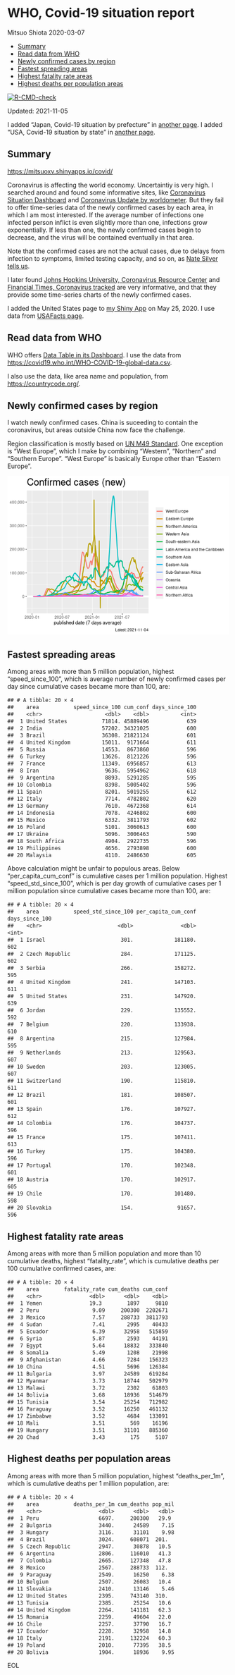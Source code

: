 WHO, Covid-19 situation report
================
Mitsuo Shiota
2020-03-07

-   [Summary](#summary)
-   [Read data from WHO](#read-data-from-who)
-   [Newly confirmed cases by region](#newly-confirmed-cases-by-region)
-   [Fastest spreading areas](#fastest-spreading-areas)
-   [Highest fatality rate areas](#highest-fatality-rate-areas)
-   [Highest deaths per population
    areas](#highest-deaths-per-population-areas)

<!-- badges: start -->

[![R-CMD-check](https://github.com/mitsuoxv/covid/workflows/R-CMD-check/badge.svg)](https://github.com/mitsuoxv/covid/actions)
<!-- badges: end -->

Updated: 2021-11-05

I added “Japan, Covid-19 situation by prefecture” in [another
page](Japan.md). I added “USA, Covid-19 situation by state” in [another
page](USA.md).

## Summary

<https://mitsuoxv.shinyapps.io/covid/>

Coronavirus is affecting the world economy. Uncertaintiy is very high. I
searched around and found some informative sites, like [Coronavirus
Situation
Dashboard](https://who.maps.arcgis.com/apps/opsdashboard/index.html#/c88e37cfc43b4ed3baf977d77e4a0667)
and [Coronavirus Update by
worldometer](https://www.worldometers.info/coronavirus/). But they fail
to offer time-series data of the newly confirmed cases by each area, in
which I am most interested. If the average number of infections one
infected person inflict is even slightly more than one, infections grow
exponentially. If less than one, the newly confirmed cases begin to
decrease, and the virus will be contained eventually in that area.

Note that the confirmed cases are not the actual cases, due to delays
from infection to symptoms, limited testing capacity, and so on, as
[Nate Silver tells
us](https://fivethirtyeight.com/features/coronavirus-case-counts-are-meaningless/).

I later found [Johns Hopkins University, Coronavirus Resource
Center](https://coronavirus.jhu.edu/) and [Financial Times, Coronavirus
tracked](https://www.ft.com/content/a26fbf7e-48f8-11ea-aeb3-955839e06441)
are very informative, and that they provide some time-series charts of
the newly confirmed cases.

I added the United States page to [my Shiny
App](https://mitsuoxv.shinyapps.io/covid/) on May 25, 2020. I use data
from [USAFacts
page](https://usafacts.org/visualizations/coronavirus-covid-19-spread-map/).

## Read data from WHO

WHO offers [Data Table in its Dashboard](https://covid19.who.int/table).
I use the data from
<https://covid19.who.int/WHO-COVID-19-global-data.csv>.

I also use the data, like area name and population, from
<https://countrycode.org/>.

## Newly confirmed cases by region

I watch newly confirmed cases. China is suceeding to contain the
coronavirus, but areas outside China now face the challenge.

Region classification is mostly based on [UN M49
Standard](https://unstats.un.org/unsd/methodology/m49/). One exception
is “West Europe”, which I make by combining “Western”, “Northern” and
“Southern Europe”. “West Europe” is basically Europe other than “Eastern
Europe”.

![](README_files/figure-gfm/chart-1.png)<!-- -->

## Fastest spreading areas

Among areas with more than 5 million population, highest
“speed\_since\_100”, which is average number of newly confirmed cases
per day since cumulative cases became more than 100, are:

    ## # A tibble: 20 × 4
    ##    area           speed_since_100 cum_conf days_since_100
    ##    <chr>                    <dbl>    <dbl>          <int>
    ##  1 United States           71814. 45889496            639
    ##  2 India                   57202. 34321025            600
    ##  3 Brazil                  36308. 21821124            601
    ##  4 United Kingdom          15011.  9171664            611
    ##  5 Russia                  14553.  8673860            596
    ##  6 Turkey                  13626.  8121226            596
    ##  7 France                  11349.  6956857            613
    ##  8 Iran                     9636.  5954962            618
    ##  9 Argentina                8893.  5291285            595
    ## 10 Colombia                 8398.  5005402            596
    ## 11 Spain                    8201.  5019255            612
    ## 12 Italy                    7714.  4782802            620
    ## 13 Germany                  7610.  4672368            614
    ## 14 Indonesia                7078.  4246802            600
    ## 15 Mexico                   6332.  3811793            602
    ## 16 Poland                   5101.  3060613            600
    ## 17 Ukraine                  5096.  3006463            590
    ## 18 South Africa             4904.  2922735            596
    ## 19 Philippines              4656.  2793898            600
    ## 20 Malaysia                 4110.  2486630            605

Above calculation might be unfair to populous areas. Below
“per\_capita\_cum\_conf” is cumulative cases per 1 million population.
Highest “speed\_std\_since\_100”, which is per day growth of cumulative
cases per 1 million population since cumulative cases became more than
100, are:

    ## # A tibble: 20 × 4
    ##    area           speed_std_since_100 per_capita_cum_conf days_since_100
    ##    <chr>                        <dbl>               <dbl>          <int>
    ##  1 Israel                        301.             181180.            602
    ##  2 Czech Republic                284.             171125.            602
    ##  3 Serbia                        266.             158272.            595
    ##  4 United Kingdom                241.             147103.            611
    ##  5 United States                 231.             147920.            639
    ##  6 Jordan                        229.             135552.            592
    ##  7 Belgium                       220.             133938.            610
    ##  8 Argentina                     215.             127984.            595
    ##  9 Netherlands                   213.             129563.            607
    ## 10 Sweden                        203.             123005.            607
    ## 11 Switzerland                   190.             115810.            611
    ## 12 Brazil                        181.             108507.            601
    ## 13 Spain                         176.             107927.            612
    ## 14 Colombia                      176.             104737.            596
    ## 15 France                        175.             107411.            613
    ## 16 Turkey                        175.             104380.            596
    ## 17 Portugal                      170.             102348.            601
    ## 18 Austria                       170.             102917.            605
    ## 19 Chile                         170.             101480.            598
    ## 20 Slovakia                      154.              91657.            596

## Highest fatality rate areas

Among areas with more than 5 million population and more than 10
cumulative deaths, highest “fatality\_rate”, which is cumulative deaths
per 100 cumulative confirmed cases, are:

    ## # A tibble: 20 × 4
    ##    area        fatality_rate cum_deaths cum_conf
    ##    <chr>               <dbl>      <dbl>    <dbl>
    ##  1 Yemen               19.3        1897     9810
    ##  2 Peru                 9.09     200300  2202671
    ##  3 Mexico               7.57     288733  3811793
    ##  4 Sudan                7.41       2995    40433
    ##  5 Ecuador              6.39      32958   515859
    ##  6 Syria                5.87       2593    44191
    ##  7 Egypt                5.64      18832   333840
    ##  8 Somalia              5.49       1208    21998
    ##  9 Afghanistan          4.66       7284   156323
    ## 10 China                4.51       5696   126384
    ## 11 Bulgaria             3.97      24589   619284
    ## 12 Myanmar              3.73      18744   502979
    ## 13 Malawi               3.72       2302    61803
    ## 14 Bolivia              3.68      18936   514679
    ## 15 Tunisia              3.54      25254   712982
    ## 16 Paraguay             3.52      16250   461132
    ## 17 Zimbabwe             3.52       4684   133091
    ## 18 Mali                 3.51        569    16196
    ## 19 Hungary              3.51      31101   885360
    ## 20 Chad                 3.43        175     5107

## Highest deaths per population areas

Among areas with more than 5 million population, highest
“deaths\_per\_1m”, which is cumulative deaths per 1 million population,
are:

    ## # A tibble: 20 × 4
    ##    area           deaths_per_1m cum_deaths pop_mil
    ##    <chr>                  <dbl>      <dbl>   <dbl>
    ##  1 Peru                   6697.     200300   29.9 
    ##  2 Bulgaria               3440.      24589    7.15
    ##  3 Hungary                3116.      31101    9.98
    ##  4 Brazil                 3024.     608071  201.  
    ##  5 Czech Republic         2947.      30878   10.5 
    ##  6 Argentina              2806.     116010   41.3 
    ##  7 Colombia               2665.     127348   47.8 
    ##  8 Mexico                 2567.     288733  112.  
    ##  9 Paraguay               2549.      16250    6.38
    ## 10 Belgium                2507.      26083   10.4 
    ## 11 Slovakia               2410.      13146    5.46
    ## 12 United States          2395.     743140  310.  
    ## 13 Tunisia                2385.      25254   10.6 
    ## 14 United Kingdom         2264.     141181   62.3 
    ## 15 Romania                2259.      49604   22.0 
    ## 16 Chile                  2257.      37790   16.7 
    ## 17 Ecuador                2228.      32958   14.8 
    ## 18 Italy                  2191.     132224   60.3 
    ## 19 Poland                 2010.      77395   38.5 
    ## 20 Bolivia                1904.      18936    9.95

EOL
